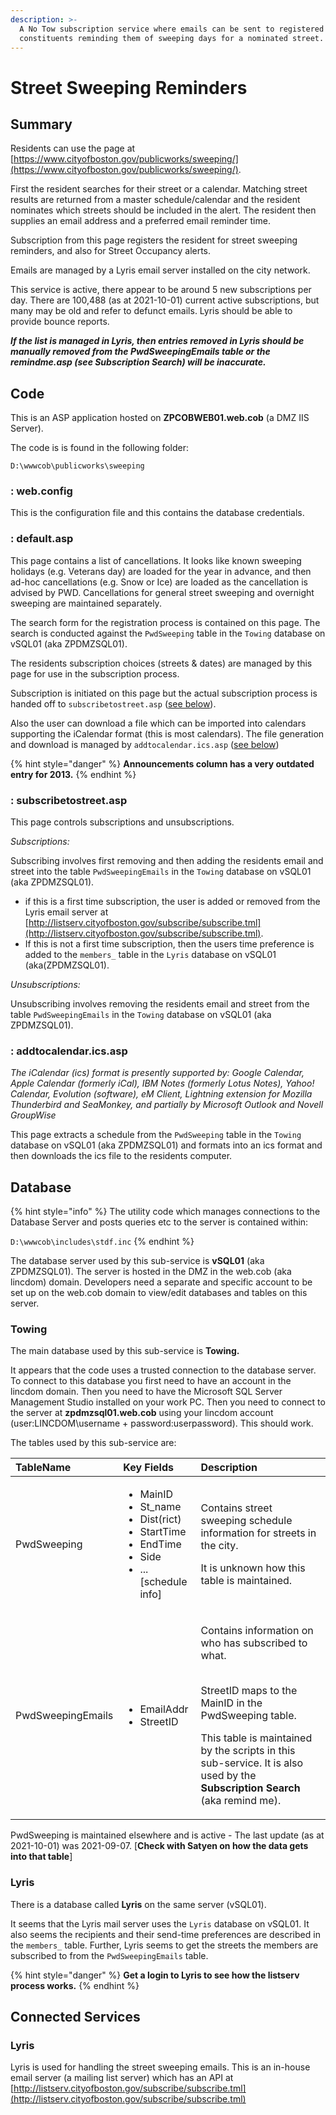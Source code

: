 ```yaml
---
description: >-
  A No Tow subscription service where emails can be sent to registered
  constituents reminding them of sweeping days for a nominated street.
---
```


# Street Sweeping Reminders

## Summary

Residents can use the page at [https://www.cityofboston.gov/publicworks/sweeping/](https://www.cityofboston.gov/publicworks/sweeping/).

First the resident searches for their street or a calendar.  Matching street results are returned from a master schedule/calendar and the resident nominates which streets should be included in the alert.  The resident then supplies an email address and a preferred email reminder time.

Subscription from this page registers the resident for street sweeping reminders, and also for Street Occupancy alerts.

Emails are managed by a Lyris email server installed on the city network.

This service is active, there appear to be around 5 new subscriptions per day.  There are 100,488 \(as at 2021-10-01\) current active subscriptions, but many may be old and refer to defunct emails.  Lyris should be able to provide bounce reports.  

_**If the list is managed in Lyris, then entries removed in Lyris should be manually removed from the PwdSweepingEmails table or the remindme.asp \(see Subscription Search\) will be inaccurate.**_

## Code

This is an ASP application hosted on **ZPCOBWEB01.web.cob** \(a DMZ IIS Server\).

The code is is found in the following folder:

```text
D:\wwwcob\publicworks\sweeping
```

### : web.config

This is the configuration file and this contains the database credentials.

### : default.asp

This page contains a list of cancellations.  It looks like known sweeping holidays \(e.g. Veterans day\) are loaded for the year in advance, and then ad-hoc cancellations \(e.g. Snow or Ice\) are loaded as the cancellation is advised by PWD.  Cancellations for general street sweeping and overnight sweeping are maintained separately.

The search form for the registration process is contained on this page.  The search is conducted against the `PwdSweeping` table in the `Towing` database on vSQL01 \(aka ZPDMZSQL01\).

The residents subscription choices \(streets & dates\) are managed by this page for use in the subscription process.

Subscription is initiated on this page but the actual subscription process is handed off to `subscribetostreet.asp` \([see below](street-sweeping-reminders.md#subscribetostreet-asp)\).

Also the user can download a file which can be imported into calendars supporting the iCalendar format \(this is most calendars\). The file generation and download is managed by `addtocalendar.ics.asp` \([see below](street-sweeping-reminders.md#addtocalendar-ics-asp)\)

{% hint style="danger" %}
**Announcements column has a very outdated entry for 2013.**
{% endhint %}

### : subscribetostreet.asp

This page controls subscriptions and unsubscriptions.

_Subscriptions:_ 

Subscribing involves first removing and then adding the residents email and street into the table `PwdSweepingEmails` in the `Towing` database on vSQL01 \(aka ZPDMZSQL01\).

* if this is a first time subscription, the user is added or removed from the Lyris email server at [http://listserv.cityofboston.gov/subscribe/subscribe.tml](http://listserv.cityofboston.gov/subscribe/subscribe.tml).
* If this is not a first time subscription, then the users time preference is added to the `members_` table in the `Lyris` database on vSQL01 \(aka\(ZPDMZSQL01\).

_Unsubscriptions:_

Unsubscribing involves removing the residents email and street from the table `PwdSweepingEmails` in the `Towing` database on vSQL01 \(aka ZPDMZSQL01\).

### : addtocalendar.ics.asp

_The iCalendar \(ics\) format is presently supported by: Google Calendar, Apple Calendar \(formerly iCal\), IBM Notes \(formerly Lotus Notes\), Yahoo! Calendar, Evolution \(software\), eM Client, Lightning extension for Mozilla Thunderbird and SeaMonkey, and partially by Microsoft Outlook and Novell GroupWise_

This page extracts a schedule from the `PwdSweeping` table in the `Towing` database on vSQL01 \(aka ZPDMZSQL01\) and formats into an ics format and then downloads the ics file to the residents computer.

## Database

{% hint style="info" %}
The utility code which manages connections to the Database Server and posts queries etc to the server is contained within:

`D:\wwwcob\includes\stdf.inc`
{% endhint %}

The database server used by this sub-service is **vSQL01** \(aka ZPDMZSQL01\).  The server is hosted in the DMZ in the web.cob \(aka lincdom\) domain.  Developers need a separate and specific account to be set up on the web.cob domain to view/edit databases and tables on this server.

### Towing

The main database used by this sub-service is **Towing.**

It appears that the code uses a trusted connection to the database server. To connect to this database you first need to have an account in the lincdom domain.  Then you need to have the Microsoft SQL Server Management Studio installed on your work PC. Then you need to connect to the server at **zpdmzsql01.web.cob** using your lincdom account \(user:LINCDOM\username + password:userpassword\).  This should work.

The tables used by this sub-service are:

<table>
  <thead>
    <tr>
      <th style="text-align:left">TableName</th>
      <th style="text-align:left">Key Fields</th>
      <th style="text-align:left">Description</th>
    </tr>
  </thead>
  <tbody>
    <tr>
      <td style="text-align:left">PwdSweeping</td>
      <td style="text-align:left">
        <ul>
          <li>MainID</li>
          <li>St_name</li>
          <li>Dist(rict)</li>
          <li>StartTime</li>
          <li>EndTime</li>
          <li>Side</li>
          <li>...
            <br />[schedule info]</li>
        </ul>
      </td>
      <td style="text-align:left">
        <p>Contains street sweeping schedule information for streets in the city.</p>
        <p></p>
        <p>It is unknown how this table is maintained.</p>
      </td>
    </tr>
    <tr>
      <td style="text-align:left">PwdSweepingEmails</td>
      <td style="text-align:left">
        <ul>
          <li>EmailAddr</li>
          <li>StreetID</li>
        </ul>
      </td>
      <td style="text-align:left">
        <p>Contains information on who has subscribed to what.</p>
        <p>
          <br />StreetID maps to the MainID in the PwdSweeping table.
          <br />
        </p>
        <p>This table is maintained by the scripts in this sub-service. It is also
          used by the <b>Subscription Search </b>(aka remind me).</p>
      </td>
    </tr>
  </tbody>
</table>

PwdSweeping is maintained elsewhere and is active - The last update \(as at 2021-10-01\) was 2021-09-07.  \[**Check with Satyen on how the data gets into that table**\]

### Lyris

There is a database called **Lyris** on the same server \(vSQL01\).  

It seems that the Lyris mail server uses the `Lyris` database on vSQL01. It also seems the recipients and their send-time preferences are described in the `members_` table.  Further, Lyris seems to get the streets the members are subscribed to from the `PwdSweepingEmails` table. 

{% hint style="danger" %}
**Get a login to Lyris to see how the listserv process works.**
{% endhint %}

## Connected Services

### Lyris

Lyris is used for handling the street sweeping emails. This is an in-house email server \(a mailing list server\) which has an API at [http://listserv.cityofboston.gov/subscribe/subscribe.tml](http://listserv.cityofboston.gov/subscribe/subscribe.tml)

